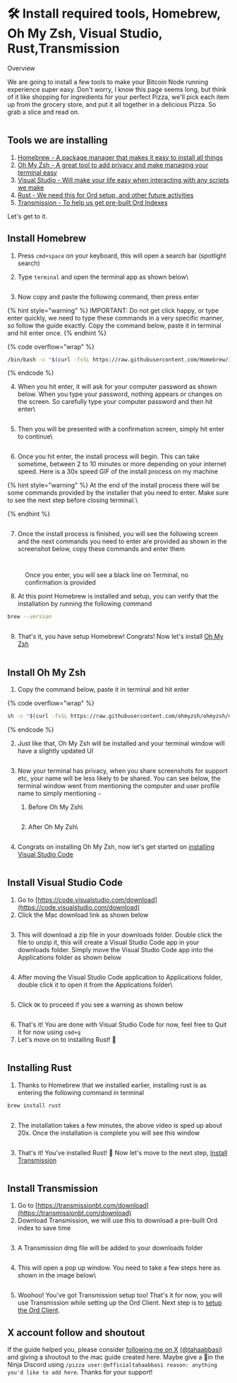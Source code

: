 # 🛠️ Install required tools, Homebrew, Oh My Zsh, Visual Studio, Rust,Transmission

Overview

We are going to install a few tools to make your Bitcoin Node running experience super easy. Don't worry, I know this page seems long, but think of it like shopping for ingredients for your perfect Pizza, we'll pick each item up from the grocery store, and put it all together in a delicious Pizza. So grab a slice and read on.

<figure><img src="../.gitbook/assets/pizza.gif" alt=""><figcaption></figcaption></figure>

## Tools we are installing

1. [Homebrew - A package manager that makes it easy to install all things](install-required-tools-homebrew-oh-my-zsh-visual-studio-rust-transmission.md#install-homebrew)
2. [Oh My Zsh - A great tool to add privacy and make managing your terminal easy](install-required-tools-homebrew-oh-my-zsh-visual-studio-rust-transmission.md#install-oh-my-zsh)
3. [Visual Studio - Will make your life easy when interacting with any scripts we make](install-required-tools-homebrew-oh-my-zsh-visual-studio-rust-transmission.md#install-visual-studio-code)
4. [Rust - We need this for Ord setup, and other future activities](install-required-tools-homebrew-oh-my-zsh-visual-studio-rust-transmission.md#installing-rust)
5. [Transmission - To help us get pre-built Ord Indexes](install-required-tools-homebrew-oh-my-zsh-visual-studio-rust-transmission.md#install-transmission)

Let's get to it.&#x20;

## Install Homebrew

1. Press `cmd+space` on your keyboard, this will open a search bar (spotlight search)
2.  Type `terminal` and open the terminal app as shown below\


    <figure><img src="../.gitbook/assets/image (16).png" alt=""><figcaption></figcaption></figure>
3. Now copy and paste the following command, then press enter

{% hint style="warning" %}
IMPORTANT: Do not get click happy, or type enter quickly, we need to type these commands in a very specific manner, so follow the guide exactly. Copy the command below, paste it in terminal and hit enter once.
{% endhint %}

{% code overflow="wrap" %}
```bash
/bin/bash -c "$(curl -fsSL https://raw.githubusercontent.com/Homebrew/install/HEAD/install.sh)"
```
{% endcode %}

4.  When you hit enter, it will ask for your computer password as shown below. When you type your password, nothing appears or changes on the screen. So carefully type your computer password and then hit enter\


    <figure><img src="../.gitbook/assets/image (32).png" alt=""><figcaption></figcaption></figure>


5.  Then you will be presented with a confirmation screen, simply hit enter to continue\


    <figure><img src="../.gitbook/assets/image (33).png" alt=""><figcaption></figcaption></figure>


6. Once you hit enter, the install process will begin. This can take sometime, between 2 to 10 minutes or more depending on your internet speed. Here is a 30x speed GIF of the install process on my machine

{% hint style="warning" %}
At the end of the install process there will be some commands provided by the installer that you need to enter. Make sure to see the next step before closing terminal.\

{% endhint %}

<figure><img src="../.gitbook/assets/Brew Install (1).gif" alt=""><figcaption></figcaption></figure>

7. Once the install process is finished, you will see the following screen and the next commands you need to enter are provided as shown in the screenshot below, copy these commands and enter them

<figure><img src="../.gitbook/assets/image (5).png" alt=""><figcaption></figcaption></figure>

<figure><img src="../.gitbook/assets/image (35).png" alt=""><figcaption><p>Once you enter, you will see a black line on Terminal, no confirmation is provided</p></figcaption></figure>

8. At this point Homebrew is installed and setup, you can verify that the installation by running the following command

```bash
brew --version
```

<figure><img src="../.gitbook/assets/image (36).png" alt=""><figcaption></figcaption></figure>

9. That's it, you have setup Homebrew! Congrats! Now let's install [Oh My Zsh](install-required-tools-homebrew-oh-my-zsh-visual-studio-rust-transmission.md#oh-my-zsh)

<figure><img src="../.gitbook/assets/pizza.gif" alt=""><figcaption></figcaption></figure>

## Install Oh My Zsh

1. Copy the command below, paste it in terminal and hit enter

{% code overflow="wrap" %}
```bash
sh -c "$(curl -fsSL https://raw.githubusercontent.com/ohmyzsh/ohmyzsh/master/tools/install.sh)"
```
{% endcode %}

2. Just like that, Oh My Zsh will be installed and your terminal window will have a slightly updated UI

<figure><img src="../.gitbook/assets/Screen Recording 2024-04-16 at 2.31.06 AM (1).gif" alt=""><figcaption></figcaption></figure>

3. Now your terminal has privacy, when you share screenshots for support etc, your name will be less likely to be shared. You can see below, the terminal window went from mentioning the computer and user profile name to simply mentioning `~`
   1.  Before Oh My Zsh\


       <figure><img src="../.gitbook/assets/Before Oh My Zsh.jpg" alt=""><figcaption></figcaption></figure>


   2.  After Oh My Zsh\


       <figure><img src="../.gitbook/assets/image (37).png" alt=""><figcaption></figcaption></figure>


4. Congrats on installing Oh My Zsh, now let's get started on [installing Visual Studio Code](install-required-tools-homebrew-oh-my-zsh-visual-studio-rust-transmission.md#install-visual-studio-code)

<figure><img src="../.gitbook/assets/pizza.gif" alt=""><figcaption></figcaption></figure>

## Install Visual Studio Code

1. Go to [https://code.visualstudio.com/download](https://code.visualstudio.com/download)
2. Click the Mac download link as shown below

<figure><img src="../.gitbook/assets/image (38).png" alt=""><figcaption></figcaption></figure>

3. This will download a zip file in your downloads folder. Double click the file to unzip it, this will create a Visual Studio Code app in your downloads folder. Simply move the Visual Studio Code app into the Applications folder as shown below

<figure><img src="../.gitbook/assets/image (39).png" alt=""><figcaption></figcaption></figure>

4.  After moving the Visual Studio Code application to Applications folder, double click it to open it from the Applications folder\


    <figure><img src="../.gitbook/assets/image (40).png" alt=""><figcaption></figcaption></figure>


5. Click `OK` to proceed if you see a warning as shown below

<figure><img src="../.gitbook/assets/image (41).png" alt=""><figcaption></figcaption></figure>

6. That's it! You are done with Visual Studio Code for now, feel free to Quit it for now using `cmd+q`
7. Let's move on to installing Rust! :pizza:

<figure><img src="../.gitbook/assets/pizza.gif" alt=""><figcaption></figcaption></figure>

## Installing Rust

1. Thanks to Homebrew that we installed earlier, installing rust is as entering the following command in terminal

```bash
brew install rust
```

<figure><img src="../.gitbook/assets/Rust Installation (1).gif" alt=""><figcaption></figcaption></figure>

2. The installation takes a few minutes, the above video is sped up about 20x. Once the installation is complete you will see this window

<figure><img src="../.gitbook/assets/image (42).png" alt=""><figcaption></figcaption></figure>

3. That's it! You've installed Rust! :pizza: Now let's move to the next step, [Install Transmission](install-required-tools-homebrew-oh-my-zsh-visual-studio-rust-transmission.md#install-transmission)

<figure><img src="../.gitbook/assets/pizza.gif" alt=""><figcaption></figcaption></figure>

## Install Transmission

1. Go to [https://transmissionbt.com/download](https://transmissionbt.com/download)
2. Download Transmission, we will use this to download a pre-built Ord index to save time

<figure><img src="../.gitbook/assets/image (1) (1).png" alt=""><figcaption></figcaption></figure>

3. A Transmission dmg file will be added to your downloads folder

<figure><img src="../.gitbook/assets/image (1) (1) (1).png" alt=""><figcaption></figcaption></figure>

4.  This will open a pop up window. You need to take a few steps here as shown in the image below\


    <figure><img src="../.gitbook/assets/image (2) (1).png" alt=""><figcaption></figcaption></figure>


5. Woohoo! You've got Transmission setup too! That's it for now, you will use Transmission while setting up the Ord Client. Next step is to [setup the Ord Client](setup-ord-client-on-mac.md).

## X account follow and shoutout

If the guide helped you, please consider [following me on X](https://twitter.com/tahaabbasi) [(@tahaabbasi](https://twitter.com/tahaabbasi)) and giving a shoutout to the mac guide created here. Maybe give a :pizza:in the Ninja Discord using `/pizza user:@officialtahaabbasi reason: anything you'd like to add here`. Thanks for your support!
